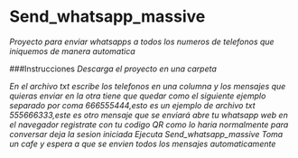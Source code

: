 # Send_whatsapp_massive

_Proyecto para enviar whatsapps a todos los numeros de telefonos que iniquemos de manera automatica_

###Instrucciones
_Descarga el proyecto en una carpeta_

_En el archivo txt escribe los telefonos en una columna y los mensajes que quieras enviar en la otra_
_tiene que quedar como el siguiente ejemplo separado por coma_
_666555444,esto es un ejemplo de archivo txt_
_555666333,este es otro mensaje que se enviará_
_abre tu whatsapp web en el navegador registrate con tu codigo QR como lo haria normalmente para conversar deja la sesion iniciada_
_Ejecuta Send_whatsapp_massive_
_Toma un cafe y espera a que se envien todos los mensajes automaticamente_

